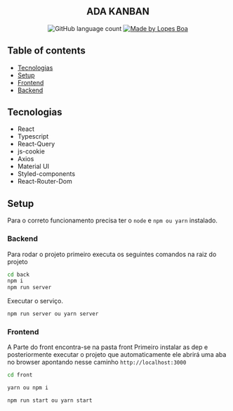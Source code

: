 <h2 align="center">
  ADA KANBAN
</h2>


<p align="center">
  <img alt="GitHub language count" src="https://img.shields.io/github/license/lopesboa/kanban-dashboard?style=social">

  <a href="https://www.linkedin.com/in/lopesboa/">
    <img alt="Made by Lopes Boa" src="https://img.shields.io/badge/made%20by-lopesboa-2650a3?style=social">
  </a>
</p>

## Table of contents
* [Tecnologias](#technologies)
* [Setup](#setup)
* [Frontend](#frontend)
* [Backend](#backend)

## Tecnologias
* React
* Typescript
* React-Query
* js-cookie
* Axios
* Material UI
* Styled-components
* React-Router-Dom


## Setup
Para o correto funcionamento precisa ter o `node` e `npm ou yarn` instalado.


### Backend
Para rodar o projeto primeiro executa os seguintes comandos na raiz do projeto

```sh
cd back
npm i
npm run server
``` 

Executar o serviço.
```sh 
npm run server ou yarn server
```

### Frontend

A Parte do front encontra-se na pasta front
Primeiro instalar as dep e posteriormente executar o projeto que automaticamente ele abrirá uma aba no browser apontando nesse caminho `http://localhost:3000`
```sh
cd front

yarn ou npm i

npm run start ou yarn start
```
